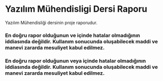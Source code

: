 # Yazılım Mühendisligi Dersi Raporu
Yazılım Mühendisliği dersinin proje raporudur.
### En doğru rapor olduğunun ve içinde hatalar olmadığının iddiasında değildir. Kullanım sonucunda oluşabilecek maddi ve manevi zararda mesuliyet kabul edilmez.
### En doğru rapor olduğunun veya içinde hatalar olmadığının iddiasında değildir. Kullanım sonucunda oluşabilecek maddi ve manevi zararda mesuliyet kabul edilmez.
